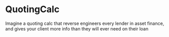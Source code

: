 # QuotingCalc
Imagine a quoting calc that reverse engineers every lender in asset finance, and gives your client more info than they will ever need on their loan 
